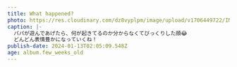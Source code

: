 ```yaml
---
title: What happened?
photo: https://res.cloudinary.com/dz8vyplpm/image/upload/v1706449722/IMG_8365_xfpieq.jpg
caption: |-
  パパが遊んであげたら、何が起きてるのか分からなくてびっくりした顔😂
  どんどん表情豊かになっていくね！
publish-date: 2024-01-13T02:05:09.548Z
age: album.few_weeks_old
---
```

